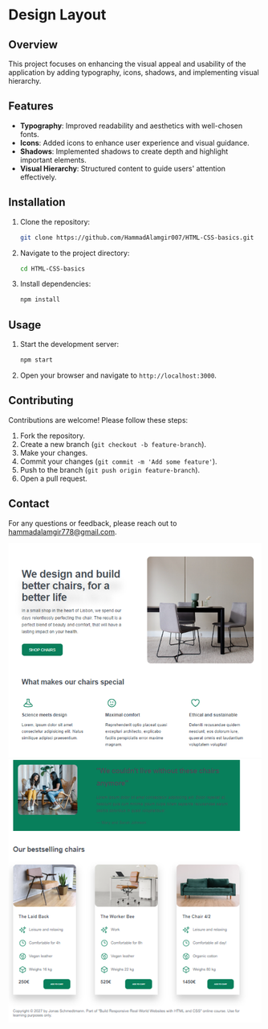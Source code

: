 # Design Layout

## Overview
This project focuses on enhancing the visual appeal and usability of the application by adding typography, icons, shadows, and implementing visual hierarchy.

## Features
- **Typography**: Improved readability and aesthetics with well-chosen fonts.
- **Icons**: Added icons to enhance user experience and visual guidance.
- **Shadows**: Implemented shadows to create depth and highlight important elements.
- **Visual Hierarchy**: Structured content to guide users' attention effectively.

## Installation
1. Clone the repository:
    ```bash
    git clone https://github.com/HammadAlamgir007/HTML-CSS-basics.git
    ```
2. Navigate to the project directory:
    ```bash
    cd HTML-CSS-basics
    ```
3. Install dependencies:
    ```bash
    npm install
    ```

## Usage
1. Start the development server:
    ```bash
    npm start
    ```
2. Open your browser and navigate to `http://localhost:3000`.

## Contributing
Contributions are welcome! Please follow these steps:
1. Fork the repository.
2. Create a new branch (`git checkout -b feature-branch`).
3. Make your changes.
4. Commit your changes (`git commit -m 'Add some feature'`).
5. Push to the branch (`git push origin feature-branch`).
6. Open a pull request.


## Contact
For any questions or feedback, please reach out to hammadalamgir778@gmail.com.

![alt text](image.png)
![alt text](image-1.png)